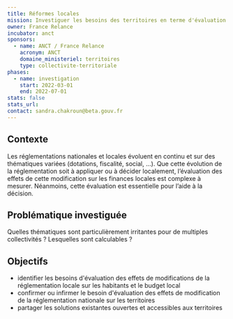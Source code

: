 ```yaml
---
title: Réformes locales
mission: Investiguer les besoins des territoires en terme d'évaluation d'impact de réformes de la réglementation
owner: France Relance
incubator: anct
sponsors:
  - name: ANCT / France Relance
    acronym: ANCT
    domaine_ministeriel: territoires
    type: collectivite-territoriale
phases:
  - name: investigation
    start: 2022-03-01
    end: 2022-07-01
stats: false
stats_url:
contact: sandra.chakroun@beta.gouv.fr
---
```


## Contexte

Les réglementations nationales et locales évoluent en continu et sur des thématiques variées (dotations, fiscalité, social, ...).
Que cette évolution de la réglementation soit à appliquer ou à décider localement, l’évaluation des effets de cette modification sur les finances locales est complexe à mesurer.
Néanmoins, cette évaluation est essentielle pour l’aide à la décision. 

## Problématique investiguée

Quelles thématiques sont particulièrement irritantes pour de multiples collectivités ? 
Lesquelles sont calculables ?

## Objectifs

* identifier les besoins d'évaluation des effets de modifications de la réglementation locale sur les habitants et le budget local
* confirmer ou infirmer le besoin d'évaluation des effets de modification de la réglementation nationale sur les territoires
* partager les solutions existantes ouvertes et accessibles aux territoires
